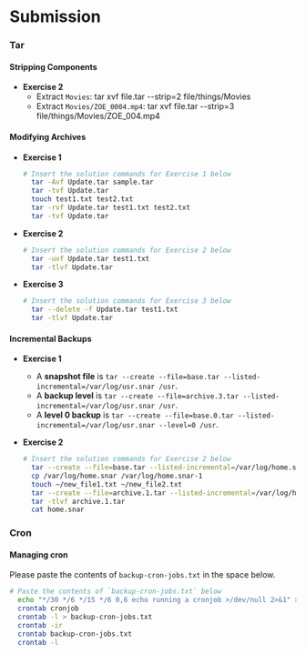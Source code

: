 # Submission

### Tar
#### Stripping Components
- **Exercise 2**
  - Extract `Movies`: tar xvf file.tar --strip=2 file/things/Movies
  - Extract `Movies/ZOE_0004.mp4`: tar xvf file.tar --strip=3 file/things/Movies/ZOE_004.mp4

#### Modifying Archives
- **Exercise 1**

  ```bash
  # Insert the solution commands for Exercise 1 below
    tar -Avf Update.tar sample.tar
    tar -tvf Update.tar
    touch test1.txt test2.txt
    tar -rvf Update.tar test1.txt test2.txt
    tar -tvf Update.tar
  ```

- **Exercise 2**

  ```bash
  # Insert the solution commands for Exercise 2 below
    tar -uvf Update.tar test1.txt
    tar -tlvf Update.tar
  ```

- **Exercise 3**

  ```bash
  # Insert the solution commands for Exercise 3 below
    tar --delete -f Update.tar test1.txt
    tar -tlvf Update.tar
  ```

#### Incremental Backups
- **Exercise 1**
  - A **snapshot file** is `tar --create --file=base.tar --listed-incremental=/var/log/usr.snar /usr`.
  - A **backup level** is `tar --create --file=archive.3.tar --listed-incremental=/var/log/usr.snar /usr`.
  - A **level 0 backup** is `tar --create --file=base.0.tar --listed-incremental=/var/log/usr.snar --level=0 /usr`.

- **Exercise 2**

  ```bash
  # Insert the solution commands for Exercise 2 below
    tar --create --file=base.tar --listed-incremental=/var/log/home.snar --level=0 /usr
    cp /var/log/home.snar /var/log/home.snar-1
    touch ~/new_file1.txt ~/new_file2.txt
    tar --create --file=archive.1.tar --listed-incremental=/var/log/home.snar-1 /usr
    tar -tlvf archive.1.tar
    cat home.snar
  ```

### Cron
#### Managing cron
Please paste the contents of `backup-cron-jobs.txt` in the space below.

  ```bash
  # Paste the contents of `backup-cron-jobs.txt` below
    echo "*/30 */6 */15 */6 0,6 echo running a cronjob >/dev/null 2>&1" >cronjob
    crontab cronjob
    crontab -l > backup-cron-jobs.txt
    crontab -ir 
    crontab backup-cron-jobs.txt
    crontab -l
  ```
